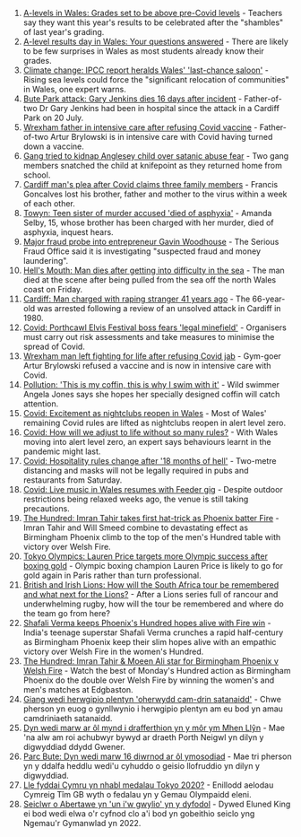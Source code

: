 1. [A-levels in Wales: Grades set to be above pre-Covid levels](https://www.bbc.co.uk/news/uk-wales-58148512) - Teachers say they want this year's results to be celebrated after the "shambles" of last year's grading.
2. [A-level results day in Wales: Your questions answered](https://www.bbc.co.uk/news/uk-wales-58149400) - There are likely to be few surprises in Wales as most students already know their grades.
3. [Climate change: IPCC report heralds Wales' 'last-chance saloon'](https://www.bbc.co.uk/news/uk-wales-58146128) - Rising sea levels could force the "significant relocation of communities" in Wales, one expert warns.
4. [Bute Park attack: Gary Jenkins dies 16 days after incident](https://www.bbc.co.uk/news/uk-wales-58146759) - Father-of-two Dr Gary Jenkins had been in hospital since the attack in a Cardiff Park on 20 July.
5. [Wrexham father in intensive care after refusing Covid vaccine](https://www.bbc.co.uk/news/uk-wales-58150247) - Father-of-two Artur Brylowski is in intensive care with Covid having turned down a vaccine.
6. [Gang tried to kidnap Anglesey child over satanic abuse fear](https://www.bbc.co.uk/news/uk-wales-57941016) - Two gang members snatched the child at knifepoint as they returned home from school.
7. [Cardiff man's plea after Covid claims three family members](https://www.bbc.co.uk/news/uk-wales-58153416) - Francis Goncalves lost his brother, father and mother to the virus within a week of each other.
8. [Towyn: Teen sister of murder accused 'died of asphyxia'](https://www.bbc.co.uk/news/uk-wales-58149304) - Amanda Selby, 15, whose brother has been charged with her murder, died of asphyxia, inquest hears.
9. [Major fraud probe into entrepreneur Gavin Woodhouse](https://www.bbc.co.uk/news/uk-wales-58152397) - The Serious Fraud Office said it is investigating "suspected fraud and money laundering".
10. [Hell's Mouth: Man dies after getting into difficulty in the sea](https://www.bbc.co.uk/news/uk-wales-58124059) - The man died at the scene after being pulled from the sea off the north Wales coast on Friday.
11. [Cardiff: Man charged with raping stranger 41 years ago](https://www.bbc.co.uk/news/uk-wales-58149303) - The 66-year-old was arrested following a review of an unsolved attack in Cardiff in 1980.
12. [Covid: Porthcawl Elvis Festival boss fears 'legal minefield'](https://www.bbc.co.uk/news/uk-wales-58139154) - Organisers must carry out risk assessments and take measures to minimise the spread of Covid.
13. [Wrexham man left fighting for life after refusing Covid jab](https://www.bbc.co.uk/news/uk-wales-58152826) - Gym-goer Artur Brylowski refused a vaccine and is now in intensive care with Covid.
14. [Pollution: 'This is my coffin, this is why I swim with it'](https://www.bbc.co.uk/news/uk-wales-58023181) - Wild swimmer Angela Jones says she hopes her specially designed coffin will catch attention.
15. [Covid: Excitement as nightclubs reopen in Wales](https://www.bbc.co.uk/news/uk-wales-58123120) - Most of Wales' remaining Covid rules are lifted as nightclubs reopen in alert level zero.
16. [Covid: How will we adjust to life without so many rules?](https://www.bbc.co.uk/news/uk-wales-58121667) - With Wales moving into alert level zero, an expert says behaviours learnt in the pandemic might last.
17. [Covid: Hospitality rules change after '18 months of hell'](https://www.bbc.co.uk/news/uk-wales-58122602) - Two-metre distancing and masks will not be legally required in pubs and restaurants from Saturday.
18. [Covid: Live music in Wales resumes with Feeder gig](https://www.bbc.co.uk/news/uk-wales-58122607) - Despite outdoor restrictions being relaxed weeks ago, the venue is still taking precautions.
19. [The Hundred: Imran Tahir takes first hat-trick as Phoenix batter Fire](https://www.bbc.co.uk/sport/cricket/58152649) - Imran Tahir and Will Smeed combine to devastating effect as Birmingham Phoenix climb to the top of the men's Hundred table with victory over Welsh Fire.
20. [Tokyo Olympics: Lauren Price targets more Olympic success after boxing gold](https://www.bbc.co.uk/sport/olympics/58140662) - Olympic boxing champion Lauren Price is likely to go for gold again in Paris rather than turn professional.
21. [British and Irish Lions: How will the South Africa tour be remembered and what next for the Lions?](https://www.bbc.co.uk/sport/rugby-union/58146218) - After a Lions series full of rancour and underwhelming rugby, how will the tour be remembered and where do the team go from here?
22. [Shafali Verma keeps Phoenix's Hundred hopes alive with Fire win](https://www.bbc.co.uk/sport/cricket/58151422) - India's teenage superstar Shafali Verma crunches a rapid half-century as Birmingham Phoenix keep their slim hopes alive with an empathic victory over Welsh Fire in the women's Hundred.
23. [The Hundred: Imran Tahir & Moeen Ali star for Birmingham Phoenix v Welsh Fire](https://www.bbc.co.uk/sport/av/cricket/58153428) - Watch the best of Monday's Hundred action as Birmingham Phoenix do the double over Welsh Fire by winning the women's and men's matches at Edgbaston.
24. [Giang wedi herwgipio plentyn 'oherwydd cam-drin satanaidd'](https://www.bbc.co.uk/newyddion/58146737) - Chwe pherson yn euog o gynllwynio i herwgipio plentyn am eu bod yn amau camdriniaeth satanaidd.
25. [Dyn wedi marw ar ôl mynd i drafferthion yn y môr ym Mhen Llŷn](https://www.bbc.co.uk/newyddion/58118178) - Mae 'na alw am roi achubwyr bywyd ar draeth Porth Neigwl yn dilyn y digwyddiad ddydd Gwener.
26. [Parc Bute: Dyn wedi marw 16 diwrnod ar ôl ymosodiad](https://www.bbc.co.uk/newyddion/58145696) - Mae tri pherson yn y ddalfa heddlu wedi'u cyhuddo o geisio llofruddio yn dilyn y digwyddiad.
27. [Lle fyddai Cymru yn nhabl medalau Tokyo 2020?](https://www.bbc.co.uk/newyddion/58144971) - Enillodd aelodau Cymreig Tîm GB wyth o fedalau yn y Gemau Olympaidd eleni.
28. [Seiclwr o Abertawe yn 'un i'w gwylio' yn y dyfodol](https://www.bbc.co.uk/newyddion/58139612) - Dywed Eluned King ei bod wedi elwa o'r cyfnod clo a'i bod yn gobeithio seiclo yng Ngemau'r Gymanwlad yn 2022.
